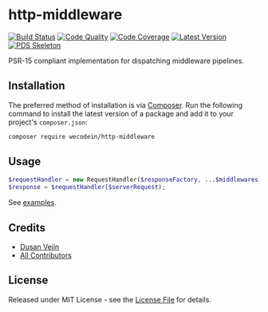 # http-middleware

[![Build Status][ico-build]][link-build]
[![Code Quality][ico-code-quality]][link-code-quality]
[![Code Coverage][ico-code-coverage]][link-code-coverage]
[![Latest Version][ico-version]][link-packagist]
[![PDS Skeleton][ico-pds]][link-pds]

PSR-15 compliant implementation for dispatching middleware pipelines.

## Installation

The preferred method of installation is via [Composer](http://getcomposer.org/). Run the following command to install the latest version of a package and add it to your project's `composer.json`:

```bash
composer require wecodein/http-middleware
```

## Usage

``` php
$requestHandler = new RequestHandler($responseFactory, ...$middlewares);
$response = $requestHandler($serverRequest);
```

See [examples][link-examples].

## Credits

- [Dusan Vejin][link-author]
- [All Contributors][link-contributors]

## License

Released under MIT License - see the [License File](LICENSE) for details.


[ico-version]: https://img.shields.io/packagist/v/wecodein/http-middleware.svg
[ico-build]: https://travis-ci.org/wecodein/http-middleware.svg?branch=master
[ico-code-coverage]: https://img.shields.io/scrutinizer/coverage/g/wecodein/http-middleware.svg
[ico-code-quality]: https://img.shields.io/scrutinizer/g/wecodein/http-middleware.svg
[ico-pds]: https://img.shields.io/badge/pds-skeleton-blue.svg

[link-packagist]: https://packagist.org/packages/wecodein/http-middleware
[link-build]: https://travis-ci.org/wecodein/http-middleware
[link-code-coverage]: https://scrutinizer-ci.com/g/wecodein/http-middleware/code-structure
[link-code-quality]: https://scrutinizer-ci.com/g/wecodein/http-middleware
[link-pds]: https://github.com/php-pds/skeleton
[link-author]: https://github.com/dutekvejin
[link-contributors]: ../../contributors
[link-examples]: examples
